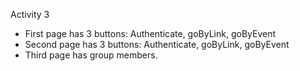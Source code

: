 Activity 3
- First page has 3 buttons: Authenticate, goByLink, goByEvent
- Second page has 3 buttons: Authenticate, goByLink, goByEvent
- Third page has group members.
